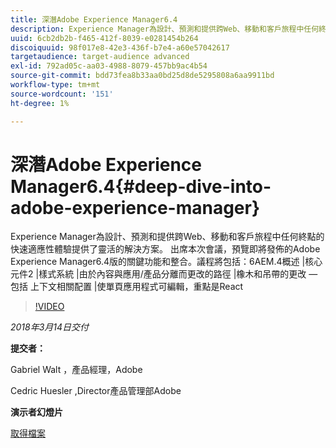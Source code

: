 ```yaml
---
title: 深潛Adobe Experience Manager6.4
description: Experience Manager為設計、預測和提供跨Web、移動和客戶旅程中任何終點的快速適應性體驗提供了靈活的解決方案。 出席本次會議，預覽即將發佈的Adobe Experience Manager6.4版的關鍵功能和整合。
uuid: 6cb2db2b-f465-412f-8039-e0281454b264
discoiquuid: 98f017e8-42e3-436f-b7e4-a60e57042617
targetaudience: target-audience advanced
exl-id: 792ad05c-aa03-4988-8079-457bb9ac4b54
source-git-commit: bdd73fea8b33aa0bd25d8de5295808a6aa9911bd
workflow-type: tm+mt
source-wordcount: '151'
ht-degree: 1%

---
```


# 深潛Adobe Experience Manager6.4{#deep-dive-into-adobe-experience-manager}

Experience Manager為設計、預測和提供跨Web、移動和客戶旅程中任何終點的快速適應性體驗提供了靈活的解決方案。 出席本次會議，預覽即將發佈的Adobe Experience Manager6.4版的關鍵功能和整合。議程將包括：6AEM.4概述 |核心元件2 |樣式系統 |由於內容與應用/產品分離而更改的路徑 |橡木和吊帶的更改 — 包括 上下文相關配置 |使單頁應用程式可編輯，重點是React

>[!VIDEO](https://video.tv.adobe.com/v/21749/?quality=9)

*2018年3月14日交付*

**提交者：**

Gabriel Walt ，產品經理，Adobe

Cedric Huesler ,Director產品管理部Adobe

**演示者幻燈片**

[取得檔案](assets/aem64-developerupdate31418.pdf)

<!--
[Get back to the Overview](https://helpx.adobe.com/experience-manager/kt/eseminars/gems/aem-index.html)
-->

